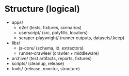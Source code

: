 # Structure (logical)
- apps/
  - e2e/ (tests, fixtures, scenarios)
  - userscript/ (src, polyfills, locators)
  - scraper-playwright/ (runner outputs, datasets/.keep)
- libs/
  - js-core/ (schema, id, extractors)
  - runner-crawlee/ (crawler + middleware)
- archive/ (test artifacts, reports, fixtures)
- scripts/ (cleanup, release)
- tools/ (release, monitor, structure)
